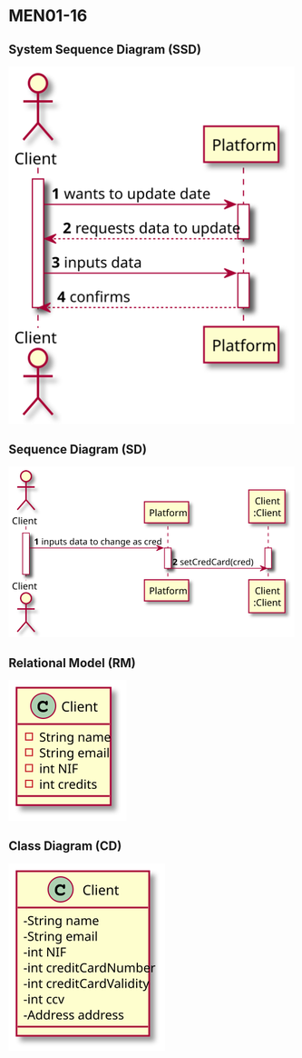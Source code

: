 # MEN01-16 #

## System Sequence Diagram (SSD) ##

![MEN01_16_SSD](MEN01_16_SSD.svg)

## Sequence Diagram (SD) ##

![MEN01_16_SD](MEN01_16_SD.svg)

## Relational Model (RM) ##

![MEN01_16_RM](MEN01_16_RM.svg)

## Class Diagram (CD) ##

![MEN01_16_CD](MEN01_16_CD.svg)